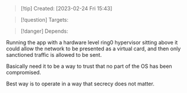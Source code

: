 
>[!tip] Created: [2023-02-24 Fri 15:43]

>[!question] Targets: 

>[!danger] Depends: 

Running the app with a hardware level ring0 hypervisor sitting above it could allow the network to be presented as a virtual card, and then only sanctioned traffic is allowed to be sent.

Basically need it to be a way to trust that no part of the OS has been compromised.

Best way is to operate in a way that secrecy does not matter.